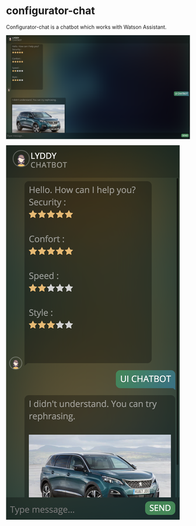 # configurator-chat

Configurator-chat is a chatbot which works with Watson Assistant.

![alt text](https://github.com/maxgfr/configurator-chat/blob/master/ui1.png)

![alt text](https://github.com/maxgfr/configurator-chat/blob/master/ui2.png)
